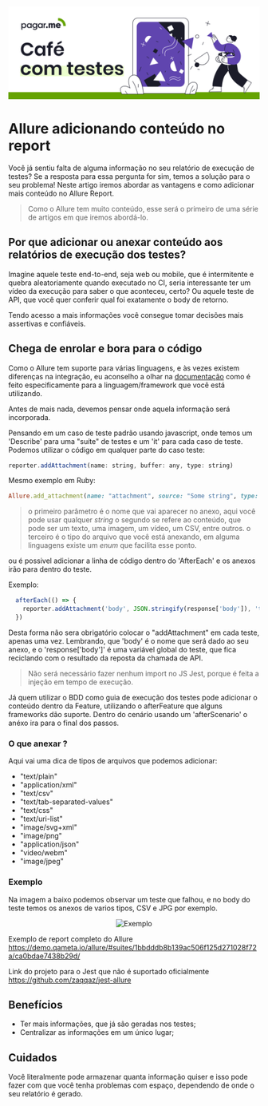 <p align="center">
  <a href="https://github.com/pagarme/cafe-com-testes">
    <img src="../.github/cafecomtestes.png" alt="Café com Testes">
  </a>
</p>

# Allure adicionando conteúdo no report 

Você já sentiu falta de alguma informação no seu relatório de execução de testes? Se a resposta para essa pergunta for sim, temos a solução para o seu problema! Neste artigo iremos abordar as vantagens e como adicionar mais conteúdo no Allure Report.

> Como o Allure tem muito conteúdo, esse será o primeiro de uma série de artigos em que iremos abordá-lo.  


## Por que adicionar ou anexar conteúdo aos relatórios de execução dos testes?

Imagine aquele teste end-to-end, seja web ou mobile, que é intermitente e quebra aleatoriamente quando executado no CI, seria interessante ter um vídeo da execução para saber o que aconteceu, certo? Ou aquele teste de API, que você quer conferir qual foi exatamente o body de retorno. 

Tendo acesso a mais informações você consegue tomar decisões mais assertivas e confiáveis. 


## Chega de enrolar e bora para o código 

Como o Allure tem suporte para várias linguagens, e às vezes existem diferenças na integração, eu aconselho a olhar na [documentação](http://allure.qatools.ru/) como é feito especificamente para a linguagem/framework que você está utilizando.

Antes de mais nada, devemos pensar onde aquela informação será incorporada.

Pensando em um caso de teste padrão usando javascript, onde temos um 'Describe' para uma "suíte" de testes e um 'it' para cada caso de teste. Podemos utilizar o código em qualquer parte do caso teste:

```javascript
reporter.addAttachment(name: string, buffer: any, type: string)
```
Mesmo exemplo em Ruby:

```ruby
Allure.add_attachment(name: "attachment", source: "Some string", type: Allure::ContentType::TXT, test_case: false)
```

> o primeiro parâmetro é o nome que vai aparecer no anexo, aqui você pode usar qualquer _string_
> o segundo se refere ao conteúdo, que pode ser um texto, uma imagem, um vídeo, um CSV, entre outros. 
> o terceiro é o tipo do arquivo que você está anexando, em alguma linguagens existe um _enum_ que facilita esse ponto.

ou é possivel adicionar a linha de código dentro do 'AfterEach' e os anexos irão para dentro do teste. 

Exemplo:
```javascript jest
  afterEach(() => {
    reporter.addAttachment('body', JSON.stringify(response['body']), 'text/json')
  })
```
Desta forma não sera obrigatório colocar o "addAttachment" em cada teste, apenas uma vez. 
Lembrando, que 'body' é o nome que será dado ao seu anexo, e o 'response['body']' é uma variável global do teste, que fica reciclando com o resultado da reposta da chamada de API.

> Não será necessário fazer nenhum import no JS Jest, porque é feita a injeção em tempo de execução.

Já quem utilizar o BDD como guia de execução dos testes pode adicionar o conteúdo dentro da Feature, utilizando o afterFeature que alguns frameworks dão suporte. 
Dentro do cenário usando um 'afterScenario' o anéxo ira para o final dos passos.


### O que anexar ? 

  Aqui vai uma dica de tipos de arquivos que podemos adicionar:

* "text/plain"
* "application/xml"
* "text/csv"
* "text/tab-separated-values"
* "text/css"
* "text/uri-list"
* "image/svg+xml"
* "image/png"
* "application/json"
* "video/webm"
* "image/jpeg"


### Exemplo

Na imagem a baixo podemos observar um teste que falhou, e no body do teste temos os anexos de varios tipos, CSV e JPG por exemplo.

<p align="center">
    <img src="https://docs.qameta.io/allure/images/testcase.png" alt="Exemplo">
</p>


 Exemplo de report completo do Allure
 https://demo.qameta.io/allure/#suites/1bbdddb8b139ac506f125d271028f72a/ca0bdae7438b29d/


 Link do projeto para o Jest que não é suportado oficialmente
 https://github.com/zaqqaz/jest-allure


 ## Benefícios 
  
* Ter mais informações, que já são geradas nos testes; 
* Centralizar as informações em um único lugar;

 ## Cuidados

  Você literalmente pode armazenar quanta informação quiser e isso pode fazer com que você tenha problemas com espaço, dependendo de onde o seu relatório é gerado. 
